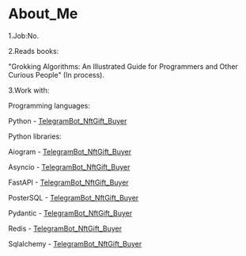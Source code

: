 # About_Me

1.Job:No.

2.Reads books:

"Grokking Algorithms: An Illustrated Guide for Programmers and Other Curious People" (In process).

3.Work with:

Programming languages:

Python - [TelegramBot_NftGift_Buyer](https://github.com/EgorikEroor42/TelegramBot_NftGift_Buyer)

Python libraries:

Aiogram - [TelegramBot_NftGift_Buyer](https://github.com/EgorikEroor42/TelegramBot_NftGift_Buyer)

Asyncio - [TelegramBot_NftGift_Buyer](https://github.com/EgorikEroor42/TelegramBot_NftGift_Buyer)

FastAPI - [TelegramBot_NftGift_Buyer](https://github.com/EgorikEroor42/TelegramBot_NftGift_Buyer)

PosterSQL - [TelegramBot_NftGift_Buyer](https://github.com/EgorikEroor42/TelegramBot_NftGift_Buyer)

Pydantic - [TelegramBot_NftGift_Buyer](https://github.com/EgorikEroor42/TelegramBot_NftGift_Buyer)

Redis - [TelegramBot_NftGift_Buyer](https://github.com/EgorikEroor42/TelegramBot_NftGift_Buyer)

Sqlalchemy - [TelegramBot_NftGift_Buyer](https://github.com/EgorikEroor42/TelegramBot_NftGift_Buyer)
